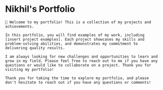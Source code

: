 # Nikhil's Portfolio

    👋 Welcome to my portfolio! This is a collection of my projects and achievements.
<!--  -->
    In this portfolio, you will find examples of my work, including [insert project examples]. Each project showcases my skills and problem-solving abilities, and demonstrates my commitment to delivering quality results.
<!--  -->
    I am always looking for new challenges and opportunities to learn and grow in my field. Please feel free to reach out to me if you have any questions or would like to collaborate on a project. Thank you for visiting my portfolio!

<!-- I believe in open-source and the power of collaboration, which is why many of my projects are available for anyone to use and contribute to. I am always looking to connect with like-minded developers and continue to grow my network. -->

    Thank you for taking the time to explore my portfolio, and please don't hesitate to reach out if you have any questions or comments!
